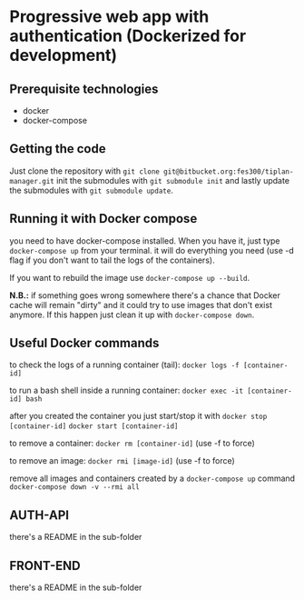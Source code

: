 # Progressive web app with authentication (Dockerized for development)

## Prerequisite technologies

- docker
- docker-compose

## Getting the code

Just clone the repository with `git clone git@bitbucket.org:fes300/tiplan-manager.git`
init the submodules with `git submodule init`
and lastly update the submodules with `git submodule update`.


## Running it with Docker compose

you need to have docker-compose installed. When you have it, just type `docker-compose up` from your terminal. it will do everything you need (use -d flag if you don't want to tail the logs of the containers).

If you want to rebuild the image use `docker-compose up --build`.

**N.B.:** if something goes wrong somewhere there's a chance that Docker cache will remain "dirty" and it could try to use images that don't exist anymore. If this happen just clean it up with `docker-compose down`.


## Useful Docker commands

to check the logs of a running container (tail):
`docker logs -f [container-id]`

to run a bash shell inside a running container:
`docker exec -it [container-id] bash`

after you created the container you just start/stop it with
`docker stop [container-id]`
`docker start [container-id]`

to remove a container:
`docker rm [container-id]` (use -f to force)

to remove an image:
`docker rmi [image-id]` (use -f to force)

remove all images and containers created by a `docker-compose up` command
`docker-compose down -v --rmi all`



## AUTH-API

there's a README in the sub-folder

## FRONT-END

there's a README in the sub-folder